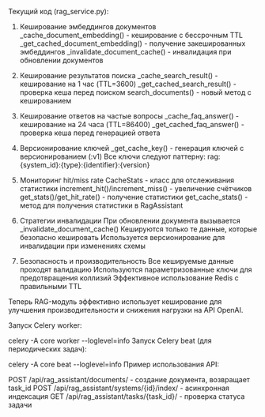 Текущий код (rag_service.py):

1. Кеширование эмбеддингов документов
    _cache_document_embedding() - кеширование с бессрочным TTL
    _get_cached_document_embedding() - получение закешированных эмбеддингов
    _invalidate_document_cache() - инвалидация при обновлении документов

2. Кеширование результатов поиска
    _cache_search_result() - кеширование на 1 час (TTL=3600)
    _get_cached_search_result() - проверка кеша перед поиском
    search_documents() - новый метод с кешированием

3. Кеширование ответов на частые вопросы
    _cache_faq_answer() - кеширование на 24 часа (TTL=86400)
    _get_cached_faq_answer() - проверка кеша перед генерацией ответа

4. Версионирование ключей
    _get_cache_key() - генерация ключей с версионированием (:v1)
    Все ключи следуют паттерну: rag:{system_id}:{type}:{identifier}:{version}

5. Мониторинг hit/miss rate
    CacheStats - класс для отслеживания статистики
    increment_hit()/increment_miss() - увеличение счётчиков
    get_stats()/get_hit_rate() - получение статистики
    get_cache_stats() - метод для получения статистики в RagAssistant

6. Стратегии инвалидации
    При обновлении документа вызывается _invalidate_document_cache()
    Кешируются только те данные, которые безопасно кешировать
    Используется версионирование для инвалидации при изменениях схемы

7. Безопасность и производительность
    Все кешируемые данные проходят валидацию
    Используются параметризованные ключи для предотвращения коллизий
    Эффективное использование Redis с правильными TTL

Теперь RAG-модуль эффективно использует кеширование для улучшения производительности и снижения нагрузки на API OpenAI.

Запуск Celery worker:

celery -A core worker --loglevel=info
Запуск Celery beat (для периодических задач):

celery -A core beat --loglevel=info
Пример использования API:

POST /api/rag_assistant/documents/ - создание документа, возвращает task_id
POST /api/rag_assistant/systems/{id}/index/ - асинхронная индексация
GET /api/rag_assistant/tasks/{task_id}/ - проверка статуса задачи
